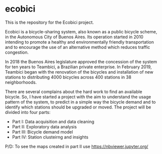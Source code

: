 # ecobici
This is the repository for the Ecobici project.

Ecobici is a bicycle-sharing system, also known as a public bicycle scheme, in the Autonomous City of Buenos Aires. Its operation started in 2010 intending to promote a healthy and environmentally friendly transportation and to encourage the use of an alternative method which reduces traffic congestion. 

In 2018 the Buenos Aires legislature approved the concession of the system for ten years to Teambici, a Brazilian private enterprise. In February 2019, Teambici began with the renovation of the bicycles and installation of new stations to distributing 4000 bicycles across 400 stations in 38 neighborhoods.

There are several complains about the hard work to find an available bicycle. So, I have started a project with the aim to understand the usage pattern of the system, to predict in a simple way the bicycle demand and to identify which stations should be upgraded or moved. The project will be divided into four parts:

- Part I: Data acquisition and data cleaning
- Part II: Exploratory data analysis
- Part III: Bicycle demand model
- Part IV: Station clusteirng and insights


P/D: To see the maps created in part II use https://nbviewer.jupyter.org/
